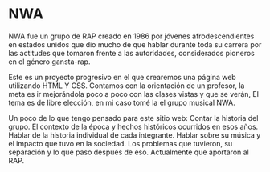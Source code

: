 # NWA
NWA fue un grupo de RAP creado en 1986 por jóvenes afrodescendientes en estados unidos que dio mucho de que hablar durante toda su carrera por las actitudes que tomaron frente a las autoridades, considerados pioneros en el género gansta-rap.

Este es un proyecto progresivo en el que crearemos una página web utilizando HTML Y CSS. Contamos con la orientación de un profesor, la meta es ir mejorándola poco a poco con las clases vistas y que se verán, El tema es de libre elección, en mi caso tomé la el grupo musical NWA.

Un poco de lo que tengo pensado para este sitio web:
Contar la historia del grupo. El contexto de la época y hechos históricos ocurridos en esos años. Hablar de la historia individual de cada integrante. Hablar sobre su música y el impacto que tuvo en la sociedad. Los problemas que tuvieron, su separación y lo que paso después de eso. Actualmente que aportaron al RAP.
